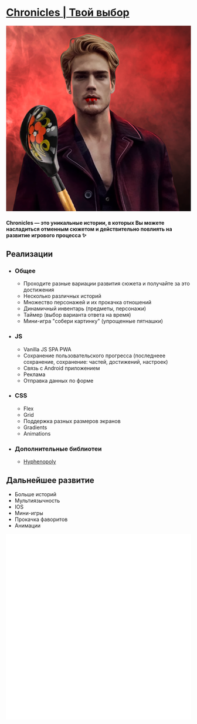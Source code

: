 # [Chronicles | Твой выбор](https://play.google.com/store/apps/details?id=com.mva.chronicles)
![Game Logo](/favicon.png)
#### Chronicles — это уникальные истории, в которых Вы можете насладиться отменным сюжетом и действительно повлиять на развитие игрового процесса ✨
## Реализации
- ### Общее
  - Проходите разные вариации развития сюжета и получайте за это достижения
  - Несколько различных историй
  - Множество персонажей и их прокачка отношений
  - Динамичный инвентарь (предметы, персонажи)
  - Таймер (выбор варианта ответа на время)
  - Мини-игра "собери картинку" (упрощенные пятнашки)
- ### JS
  - Vanilla JS SPA PWA
  - Сохранение пользовательского прогресса (последнеее сохранение, сохранение: частей, достижений, настроек)
  - Связь с Android приложением
  - Реклама
  - Отправка данных по форме
- ### CSS
  - Flex
  - Grid
  - Поддержка разных размеров экранов
  - Gradients
  - Animations
- ### Дополнительные библиотеи
  - [Hyphenopoly](https://github.com/mnater/Hyphenopoly)
## Дальнейшее развитие
- Больше историй
- Мультиязычность
- IOS
- Мини-игры
- Прокачка фаворитов
- Анимации

![MVA Games logo](/pictures/Interface/MVA.png)